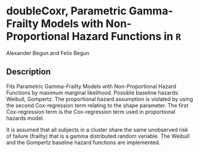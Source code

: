 # doubleCoxr, Parametric Gamma-Frailty Models with Non-Proportional Hazard Functions in ```R``` 
Alexander Begun and Felix Begun
## Description
Fits Parametric Gamma-Frailty Models with Non-Proportional Hazard Functions by maximum marginal likelihood. 
Possible baseline hazards: Weibull, Gompertz. The proportional hazard assumption is violated by using the
second Cox-regression term relating to the shape parameter. The first Cox-regression term is the Cox-regression term 
used in proportional hazards model.

It is assumed that all subjects in a cluster share the same unobserved risk of failure (frailty) that is 
a gamma distributed random variable. The Weibull and the Gompertz baseline hazard functions are implemented.
